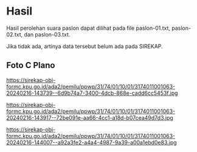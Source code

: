 # Hasil

Hasil perolehan suara paslon dapat dilihat pada file paslon-01.txt, paslon-02.txt, dan paslon-03.txt.

Jika tidak ada, artinya data tersebut belum ada pada SIREKAP.

## Foto C Plano

https://sirekap-obj-formc.kpu.go.id/ada2/pemilu/ppwp/31/74/01/10/01/3174011001063-20240216-143739--6d9b74a7-3400-4dcb-868e-cadd6cc5453f.jpg

https://sirekap-obj-formc.kpu.go.id/ada2/pemilu/ppwp/31/74/01/10/01/3174011001063-20240216-143917--72be091e-aa66-4cc1-a18d-b07cea49d7d3.jpg

https://sirekap-obj-formc.kpu.go.id/ada2/pemilu/ppwp/31/74/01/10/01/3174011001063-20240216-144007--a92a3fe2-a4a4-4987-9a39-a00a1ebd0e83.jpg
